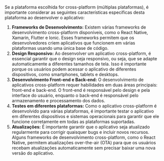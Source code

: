 Se a plataforma escolhida for cross-platform (múltiplas plataformas), é importante considerar as seguintes características específicas desta plataforma ao desenvolver o aplicativo:

1. **Frameworks de Desenvolvimento:** Existem várias frameworks de desenvolvimento cross-platform disponíveis, como o React Native, Xamarin, Flutter e Ionic. Esses frameworks permitem que os desenvolvedores criem aplicativos que funcionem em várias plataformas usando uma única base de código.
2. **Design Responsivo:**  Ao desenvolver um aplicativo cross-platform, é essencial garantir que o design seja responsivo, ou seja, que se adapte automaticamente a diferentes tamanhos de tela. Isso é importante porque os usuários podem acessar o aplicativo de diferentes dispositivos, como smartphones, tablets e desktops.
3. **Desenvolvimento Front-end e Back-end:** O desenvolvimento de aplicativos cross-platform requer habilidades em duas áreas principais: front-end e back-end. O front-end é responsável pelo design e pela interface do usuário, enquanto o back-end é responsável pelo armazenamento e processamento dos dados.
4. **Testes em diferentes plataformas:** Como o aplicativo cross-platform é desenvolvido para várias plataformas, é importante testar o aplicativo em diferentes dispositivos e sistemas operacionais para garantir que ele funcione corretamente em todas as plataformas suportadas.
5. **Atualizações:** É importante garantir que o aplicativo seja atualizado regularmente para corrigir quaisquer bugs e incluir novos recursos. Alguns frameworks de desenvolvimento cross-platform, como o React Native, permitem atualizações over-the-air (OTA) para que os usuários recebam atualizações automaticamente sem precisar baixar uma nova versão do aplicativo.